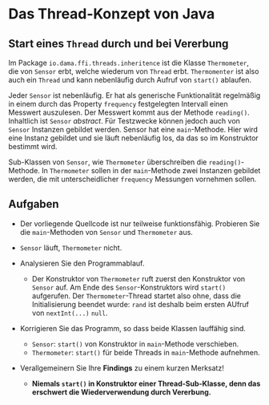 # Das Thread-Konzept von Java #

## Start eines ``Thread`` durch und bei Vererbung ##

Im Package ``io.dama.ffi.threads.inheritence`` ist die Klasse ``Thermometer``, die von ``Sensor`` erbt, welche wiederum von ``Thread`` erbt. ``Thermomenter`` ist also auch ein ``Thread`` und kann nebenläufig durch Aufruf von ``start()`` ablaufen.

Jeder ``Sensor`` ist nebenläufig. Er hat als generische Funktionalität regelmäßig in einem durch das Property ``frequency`` festgelegten Intervall einen Messwert auszulesen. Der Messwert kommt aus der Methode ``reading()``. Inhaltlich ist ``Sensor`` _abstract_. Für Testzwecke können jedoch auch von ``Sensor`` Instanzen gebildet werden. Sensor hat eine ``main``-Methode. Hier wird eine Instanz gebildet und sie läuft nebenläufig los, da das so im Konstruktor bestimmt wird.

Sub-Klassen von ``Sensor``, wie ``Thermometer`` überschreiben die ``reading()``-Methode. In ``Thermometer`` sollen in der ``main``-Methode zwei Instanzen gebildet werden, die mit unterscheidlicher ``frequency`` Messungen vornehmen sollen.

## Aufgaben ##

*  Der vorliegende Quellcode ist nur teilweise funktionsfähig. Probieren Sie die ``main``-Methoden von ``Sensor`` und ``Thermometer`` aus.
  
  - ``Sensor`` läuft, ``Thermometer`` nicht.  
  
* Analysieren Sie den Programmablauf.
  
  - Der Konstruktor von ``Thermometer`` ruft zuerst den Konstruktor von ``Sensor`` auf. Am Ende des ``Sensor``-Konstruktors wird ``start()`` aufgerufen. Der ``Thermometer``-Thread startet also ohne, dass die Initialisierung beendet wurde: ``rand`` ist deshalb beim ersten AUfruf von ``nextInt(...)`` ``null``.

* Korrigieren Sie das Programm, so dass beide Klassen lauffähig sind.

  - ``Sensor``: ``start()`` von Konstruktor in ``main``-Methode verschieben.
  - ``Thermometer``: ``start()`` für beide Threads in ``main``-Methode aufnehmen.

* Verallgemeinern Sie Ihre **Findings** zu einem kurzen Merksatz!

  - **Niemals ``start()`` in Konstruktor einer Thread-Sub-Klasse, denn das erschwert die Wiederverwendung durch Vererbung.**

 